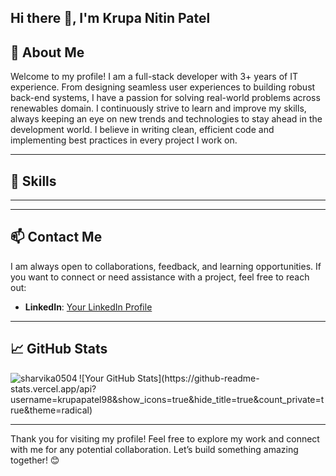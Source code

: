 ## Hi there 👋, I'm Krupa Nitin Patel

<!--
**krupapatel98/krupapatel98** is a ✨ _special_ ✨ repository because its `README.md` (this file) appears on your GitHub profile.

Here are some ideas to get you started:

- 🔭 I’m currently working on ...
- 🌱 I’m currently learning ...
- 👯 I’m looking to collaborate on ...
- 🤔 I’m looking for help with ...
- 💬 Ask me about ...
- 📫 How to reach me: ...
- 😄 Pronouns: ...
- ⚡ Fun fact: ...
-->


## 🚀 About Me

Welcome to my profile! I am a full-stack developer with 3+ years of IT experience. From designing seamless user experiences to building robust back-end systems, I have a passion for solving real-world problems across renewables domain.
I continuously strive to learn and improve my skills, always keeping an eye on new trends and technologies to stay ahead in the development world. I believe in writing clean, efficient code and implementing best practices in every project I work on.

---

## 🧰 Skills


---


---
## 📫 Contact Me

I am always open to collaborations, feedback, and learning opportunities. If you want to connect or need assistance with a project, feel free to reach out:

- **LinkedIn**: [Your LinkedIn Profile](https://www.linkedin.com/in/krupanpatel03/)

---

## 📈 GitHub Stats
<p><img align="left" src="https://github-readme-stats.vercel.app/api/top-langs?username=krupapatel98&show_icons=true&locale=en&layout=compact" alt="sharvika0504" /></p>
![Your GitHub Stats](https://github-readme-stats.vercel.app/api?username=krupapatel98&show_icons=true&hide_title=true&count_private=true&theme=radical)

---


Thank you for visiting my profile! Feel free to explore my work and connect with me for any potential collaboration. Let’s build something amazing together! 😊
